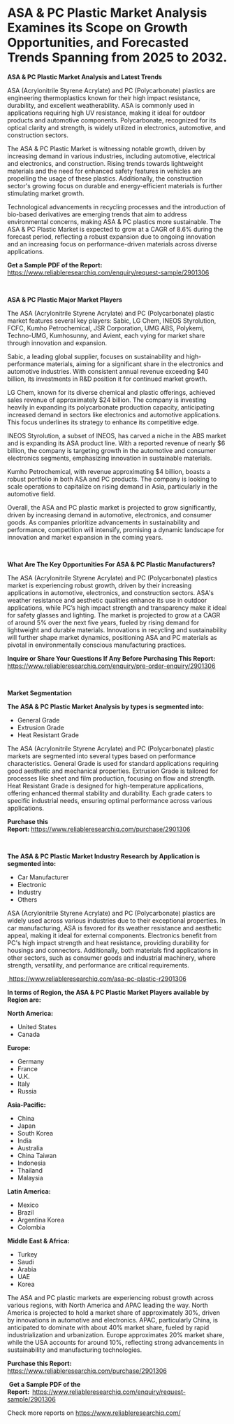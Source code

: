 <p><h1>ASA & PC Plastic Market Analysis Examines its Scope on Growth Opportunities, and Forecasted Trends Spanning from 2025 to 2032.</h1></p><p><strong>ASA & PC Plastic Market Analysis and Latest Trends</strong></p>
<p><p>ASA (Acrylonitrile Styrene Acrylate) and PC (Polycarbonate) plastics are engineering thermoplastics known for their high impact resistance, durability, and excellent weatherability. ASA is commonly used in applications requiring high UV resistance, making it ideal for outdoor products and automotive components. Polycarbonate, recognized for its optical clarity and strength, is widely utilized in electronics, automotive, and construction sectors.</p><p>The ASA & PC Plastic Market is witnessing notable growth, driven by increasing demand in various industries, including automotive, electrical and electronics, and construction. Rising trends towards lightweight materials and the need for enhanced safety features in vehicles are propelling the usage of these plastics. Additionally, the construction sector's growing focus on durable and energy-efficient materials is further stimulating market growth.</p><p>Technological advancements in recycling processes and the introduction of bio-based derivatives are emerging trends that aim to address environmental concerns, making ASA & PC plastics more sustainable. The ASA & PC Plastic Market is expected to grow at a CAGR of 8.6% during the forecast period, reflecting a robust expansion due to ongoing innovation and an increasing focus on performance-driven materials across diverse applications.</p></p>
<p><strong>Get a Sample PDF of the Report:&nbsp;</strong> <a href="https://www.reliableresearchiq.com/enquiry/request-sample/2901306?utm_campaign=3202&utm_medium=2&utm_source=Github&utm_content=ia&utm_term=16032025&utm_id=asa-pc-plastic">https://www.reliableresearchiq.com/enquiry/request-sample/2901306</a></p>
<p>&nbsp;</p>
<p><strong>ASA & PC Plastic Major Market Players</strong></p>
<p><p>The ASA (Acrylonitrile Styrene Acrylate) and PC (Polycarbonate) plastic market features several key players: Sabic, LG Chem, INEOS Styrolution, FCFC, Kumho Petrochemical, JSR Corporation, UMG ABS, Polykemi, Techno-UMG, Kumhosunny, and Avient, each vying for market share through innovation and expansion.</p><p>Sabic, a leading global supplier, focuses on sustainability and high-performance materials, aiming for a significant share in the electronics and automotive industries. With consistent annual revenue exceeding $40 billion, its investments in R&D position it for continued market growth.</p><p>LG Chem, known for its diverse chemical and plastic offerings, achieved sales revenue of approximately $24 billion. The company is investing heavily in expanding its polycarbonate production capacity, anticipating increased demand in sectors like electronics and automotive applications. This focus underlines its strategy to enhance its competitive edge.</p><p>INEOS Styrolution, a subset of INEOS, has carved a niche in the ABS market and is expanding its ASA product line. With a reported revenue of nearly $6 billion, the company is targeting growth in the automotive and consumer electronics segments, emphasizing innovation in sustainable materials.</p><p>Kumho Petrochemical, with revenue approximating $4 billion, boasts a robust portfolio in both ASA and PC products. The company is looking to scale operations to capitalize on rising demand in Asia, particularly in the automotive field.</p><p>Overall, the ASA and PC plastic market is projected to grow significantly, driven by increasing demand in automotive, electronics, and consumer goods. As companies prioritize advancements in sustainability and performance, competition will intensify, promising a dynamic landscape for innovation and market expansion in the coming years.</p></p>
<p>&nbsp;</p>
<p><strong>What Are The Key Opportunities For ASA & PC Plastic Manufacturers?</strong></p>
<p><p>The ASA (Acrylonitrile Styrene Acrylate) and PC (Polycarbonate) plastics market is experiencing robust growth, driven by their increasing applications in automotive, electronics, and construction sectors. ASA's weather resistance and aesthetic qualities enhance its use in outdoor applications, while PC’s high impact strength and transparency make it ideal for safety glasses and lighting. The market is projected to grow at a CAGR of around 5% over the next five years, fueled by rising demand for lightweight and durable materials. Innovations in recycling and sustainability will further shape market dynamics, positioning ASA and PC materials as pivotal in environmentally conscious manufacturing practices.</p></p>
<p><strong>Inquire or Share Your Questions If Any Before Purchasing This Report:</strong> <a href="https://www.reliableresearchiq.com/enquiry/pre-order-enquiry/2901306?utm_campaign=3202&utm_medium=2&utm_source=Github&utm_content=ia&utm_term=16032025&utm_id=asa-pc-plastic">https://www.reliableresearchiq.com/enquiry/pre-order-enquiry/2901306</a></p>
<p>&nbsp;</p>
<p><strong>Market Segmentation</strong></p>
<p><strong>The ASA & PC Plastic Market Analysis by types is segmented into:</strong></p>
<p><ul><li>General Grade</li><li>Extrusion Grade</li><li>Heat Resistant Grade</li></ul></p>
<p><p>The ASA (Acrylonitrile Styrene Acrylate) and PC (Polycarbonate) plastic markets are segmented into several types based on performance characteristics. General Grade is used for standard applications requiring good aesthetic and mechanical properties. Extrusion Grade is tailored for processes like sheet and film production, focusing on flow and strength. Heat Resistant Grade is designed for high-temperature applications, offering enhanced thermal stability and durability. Each grade caters to specific industrial needs, ensuring optimal performance across various applications.</p></p>
<p><strong>Purchase this Report:&nbsp;</strong><a href="https://www.reliableresearchiq.com/purchase/2901306?utm_campaign=3202&utm_medium=2&utm_source=Github&utm_content=ia&utm_term=16032025&utm_id=asa-pc-plastic">https://www.reliableresearchiq.com/purchase/2901306</a></p>
<p>&nbsp;</p>
<p><strong>The ASA & PC Plastic Market Industry Research by Application is segmented into:</strong></p>
<p><ul><li>Car Manufacturer</li><li>Electronic</li><li>Industry</li><li>Others</li></ul></p>
<p><p>ASA (Acrylonitrile Styrene Acrylate) and PC (Polycarbonate) plastics are widely used across various industries due to their exceptional properties. In car manufacturing, ASA is favored for its weather resistance and aesthetic appeal, making it ideal for external components. Electronics benefit from PC's high impact strength and heat resistance, providing durability for housings and connectors. Additionally, both materials find applications in other sectors, such as consumer goods and industrial machinery, where strength, versatility, and performance are critical requirements.</p></p>
<p><a href="https://www.reliableresearchiq.com/asa-pc-plastic-r2901306?utm_campaign=3202&utm_medium=2&utm_source=Github&utm_content=ia&utm_term=16032025&utm_id=asa-pc-plastic">&nbsp;https://www.reliableresearchiq.com/asa-pc-plastic-r2901306</a></p>
<p><strong>In terms of Region, the ASA & PC Plastic Market Players available by Region are:</strong></p>
<p>
    <p> <strong> North America: </strong>
        <ul>
            <li>United States</li>
            <li>Canada</li>
        </ul>
        </p> 
    <p> <strong> Europe: </strong>
        <ul>
            <li>Germany</li>
            <li>France</li>
            <li>U.K.</li>
            <li>Italy</li>
            <li>Russia</li>
        </ul>
        </p> 
    <p> <strong> Asia-Pacific: </strong>
        <ul>
            <li>China</li>
            <li>Japan</li>
            <li>South Korea</li>
            <li>India</li>
            <li>Australia</li>
            <li>China Taiwan</li>
            <li>Indonesia</li>
            <li>Thailand</li>
            <li>Malaysia</li>
        </ul>
        </p> 
    <p> <strong> Latin America: </strong>
        <ul>
            <li>Mexico</li>
            <li>Brazil</li>
            <li>Argentina Korea</li>
            <li>Colombia</li>
        </ul>
        </p> 
    <p> <strong> Middle East & Africa: </strong>
        <ul>
            <li>Turkey</li>
            <li>Saudi</li>
            <li>Arabia</li>
            <li>UAE</li>
            <li>Korea</li>
        </ul>
    </p>
    </p>
<p><p>The ASA and PC plastic markets are experiencing robust growth across various regions, with North America and APAC leading the way. North America is projected to hold a market share of approximately 30%, driven by innovations in automotive and electronics. APAC, particularly China, is anticipated to dominate with about 40% market share, fueled by rapid industrialization and urbanization. Europe approximates 20% market share, while the USA accounts for around 10%, reflecting strong advancements in sustainability and manufacturing technologies.</p></p>
<p><strong>Purchase this Report: </strong><a href="https://www.reliableresearchiq.com/purchase/2901306?utm_campaign=3202&utm_medium=2&utm_source=Github&utm_content=ia&utm_term=16032025&utm_id=asa-pc-plastic">https://www.reliableresearchiq.com/purchase/2901306</a></p>
<p>&nbsp;<strong>Get a Sample PDF of the Report:&nbsp;&nbsp;</strong><a href="https://www.reliableresearchiq.com/enquiry/request-sample/2901306?utm_campaign=3202&utm_medium=2&utm_source=Github&utm_content=ia&utm_term=16032025&utm_id=asa-pc-plastic">https://www.reliableresearchiq.com/enquiry/request-sample/2901306</a></p>
<p><strong></strong></p>
<p>Check more reports on <a href="https://www.reliableresearchiq.com/?utm_campaign=3202&utm_medium=2&utm_source=Github&utm_content=ia&utm_term=16032025&utm_id=asa-pc-plastic">https://www.reliableresearchiq.com/</a></p>